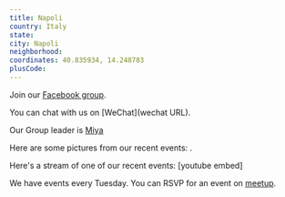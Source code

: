 ```yaml
---
title: Napoli
country: Italy
state: 
city: Napoli
neighborhood: 
coordinates: 40.835934, 14.248783
plusCode:
---
```

Join our [Facebook group](https://www.facebook.com/groups/free.code.camp.napoli).

You can chat with us on [WeChat](wechat URL).

Our Group leader is [Miya](freecodecamp.org/miya)

Here are some pictures from our recent events:
![]().

Here's a stream of one of our recent events:
[youtube embed]

We have events every Tuesday. You can RSVP for an event on [meetup](meetupurl).
